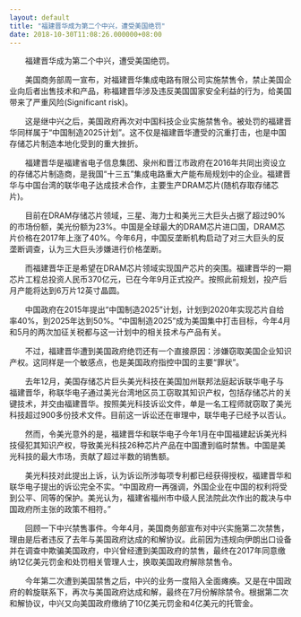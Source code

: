 ```yaml
---
layout: default
title: "福建晋华成为第二个中兴，遭受美国绝罚"
date: 2018-10-30T11:08:26.000000+08:00
---
```


　　福建晋华成为第二个中兴，遭受美国绝罚。

　　美国商务部周一宣布，对福建晋华集成电路有限公司实施禁售令，禁止美国企业向后者出售技术和产品，称福建晋华涉及违反美国国家安全利益的行为，给美国带来了严重风险(Significant risk)。

　　这是继中兴之后，美国政府再次对中国科技企业实施禁售令。被处罚的福建晋华同样属于“中国制造2025计划”。这不仅是福建晋华遭受的沉重打击，也是中国存储芯片制造本地化受到的重大挫折。

　　福建晋华是福建省电子信息集团、泉州和晋江市政府在2016年共同出资设立的存储芯片制造商，是我国“十三五”集成电路重大产能布局规划中的企业。福建晋华与中国台湾的联华电子达成技术合作，主要生产DRAM芯片(随机存取存储芯片)。

　　目前在DRAM存储芯片领域，三星、海力士和美光三大巨头占据了超过90%的市场份额，美光份额为23%。中国是全球最大的DRAM芯片进口国，DRAM芯片价格在2017年上涨了40%。今年6月，中国反垄断机构启动了对三大巨头的反垄断调查，认为三大巨头涉嫌进行价格垄断。

　　而福建晋华正是希望在DRAM芯片领域实现国产芯片的突围。福建晋华的一期芯片工程总投资人民币370亿元，已在今年9月正式投产。按照此前规划，投产后月产能将达到6万片12英寸晶圆。

　　中国政府在2015年提出“中国制造2025”计划，计划到2020年实现芯片自给率40%，到2025年达到50%。“中国制造2025”成为美国集中打击目标，今年4月和5月的两次加征关税都与这一计划中的相关技术与产品有关。

　　不过，福建晋华遭到美国政府绝罚还有一个直接原因：涉嫌窃取美国企业知识产权。这同样是一个敏感点，也是美国政府指控中国的主要“罪状”。

　　去年12月，美国存储芯片巨头美光科技在美国加州联邦法庭起诉联华电子与福建晋华，称联华电子通过美光台湾地区员工窃取其知识产权，包括存储芯片的关键技术，并交由福建晋华。按照美光科技诉讼文件，单是一名工程师就窃取了美光科技超过900多份技术文件。目前这一诉讼还在审理中，联华电子已经予以否认。

　　然而，令美光意外的是，福建晋华和联华电子今年1月在中国福建起诉美光科技侵犯其知识产权，导致美光科技26种芯片产品在中国遭到临时禁售。中国是美光科技的最大市场，贡献了超过半数的销售额。

　　美光科技对此提出上诉，认为诉讼所涉每项专利都已经获得授权，福建晋华和联华电子提出的诉讼完全不实。“中国政府一再强调，外国企业在中国的权利将受到公平、同等的保护。美光认为，福建省福州市中级人民法院此次作出的裁决与中国政府所主张的政策不相符。”

　　回顾一下中兴禁售事件。今年4月，美国商务部宣布对中兴实施第二次禁售，理由是后者违反了去年与美国政府达成的和解协议。此前因为违规向伊朗出口设备并在调查中欺骗美国政府，中兴曾经遭到美国政府的禁售，最终在2017年同意缴纳12亿美元罚金和处罚相关管理人士，换取美国政府解除禁售令。

　　今年第二次遭到美国禁售之后，中兴的业务一度陷入全面瘫痪。又是在中国政府的斡旋联系下，再次与美国政府达成和解，最终在7月份解除禁令。根据第二次和解协议，中兴又向美国政府缴纳了10亿美元罚金和4亿美元的托管金。

